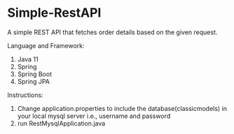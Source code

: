 # Simple-RestAPI

A simple REST API that fetches order details based on the given request.

Language and Framework:

1. Java 11
2. Spring
3. Spring Boot
4. Spring JPA

Instructions:

1. Change application.properties to include the database(classicmodels) in your local mysql server i.e., username and password 
2. run RestMysqlApplication.java 
